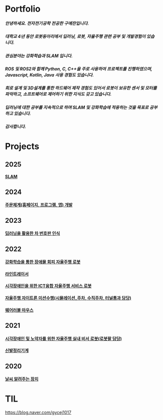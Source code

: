 
# Portfolio
##### 안녕하세요. 전자전기공학 전공한 구예찬입니다. 
##### 대학교 4년 동안 로봇동아리에서 딥러닝, 로봇, 자율주행 관련 공부 및 개발경험이 있습니다.
##### 관심분야는 강화학습과 SLAM 입니다.
##### ROS 및 ROS2와 함께 Python, C, C++을 주로 사용하여 프로젝트를 진행하였으며, Javascript, Kotlin, Java 사용 경험도 있습니다.
##### 회로 설계 및 3D설계를 통한 하드웨어 제작 경험도 있어서 로봇이 보유한 센서 및 모터를 파악하고, 소프트웨어로 제어하기 위한 지식도 갖고 있습니다. 
##### 딥러닝에 대한 공부를 지속적으로 하며 SLAM 및 강화학습에 적용하는 것을 목표로 공부하고 있습니다. 
##### 감사합니다.

# Projects
## 2025
#### [SLAM](https://github.com/Gulitter/SLAM)

## 2024
#### [주문체계(홈페이지, 프로그램, 앱) 개발](https://github.com/Gulitter/Order_System)

## 2023
#### [딥러닝을 활용한 차 번호판 인식](https://github.com/Gulitter/DeepLearning_Carpla)

## 2022
#### [강화학습을 통한 장애물 회피 자율주행 로봇](https://github.com/Gulitter/Robot_StarForce)
#### [라인트레이서](https://github.com/Gulitter/DC_Tracer)
#### [시각장애인을 위한 ICT융합 자율주행 서비스 로봇](https://github.com/Gulitter/Robot_Sana)
#### [자율주행 자이트론 미션수행(시뮬레이션_주차, 수직주차, 터널통과 담당)](https://github.com/Gulitter/Xicar_Contest)
#### [웨어러블 마우스](https://github.com/Gulitter/Wearable_Mouse)

## 2021
#### [시각장애인 및 노약자를 위한 자율주행 실내 비서 로봇(로봇팔 담당)](https://github.com/Gulitter/Robot_Bodam)
#### [신발정리기계](https://github.com/Gulitter/ASMR_Auto-Shoes-Machine-Robot)

## 2020
#### [날씨 알려주는 장치](https://github.com/Gulitter/Public_data_arduino)

# TIL
https://blog.naver.com/gycej1017

<!--
**Gulitter/Gulitter** is a ✨ _special_ ✨ repository because its `README.md` (this file) appears on your GitHub profile.

Here are some ideas to get you started:

- 🔭 I’m currently working on ...
- 🌱 I’m currently learning ...
- 👯 I’m looking to collaborate on ...
- 🤔 I’m looking for help with ...
- 💬 Ask me about ...
- 📫 How to reach me: ...
- 😄 Pronouns: ...
- ⚡ Fun fact: ...
-->
